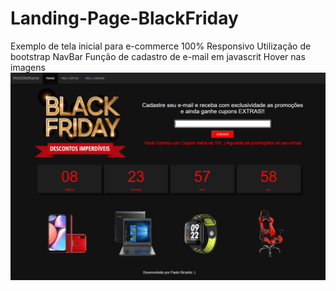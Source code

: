 # Landing-Page-BlackFriday
Exemplo de tela inicial para e-commerce
100% Responsivo
Utilização de bootstrap NavBar
Função de cadastro de e-mail em javascrit
Hover nas imagens
![Screenshot](Imagens/captura.png)
